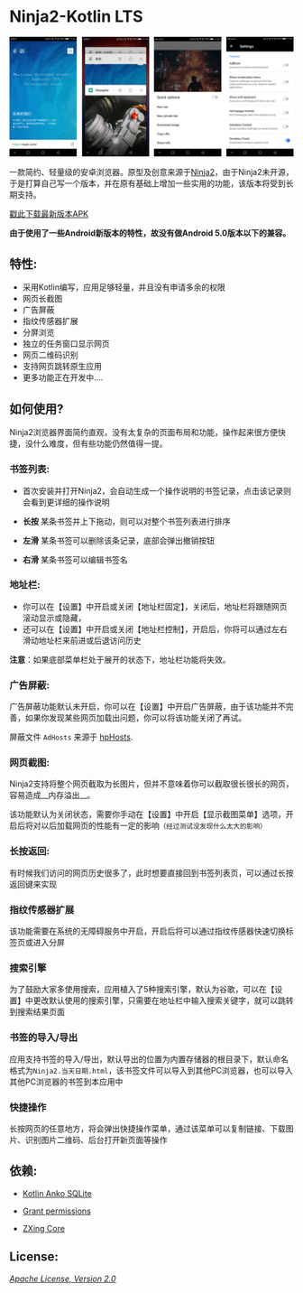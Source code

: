 Ninja2-Kotlin LTS
===

![background.png](/Art/screenshot/background.png "background.png")

一款简约、轻量级的安卓浏览器。原型及创意来源于[Ninja2](https://github.com/mthli/Ninja2 "mthli/Ninja2")，由于Ninja2未开源，于是打算自己写一个版本，并在原有基础上增加一些实用的功能，该版本将受到长期支持。

[戳此下载最新版本APK](https://github.com/zhongzilu/Ninja2-Kotlin/releases/download/v1.0.1/Ninja2-preview.1.0.1.apk "Ninja2-preview.1.0.1.apk")

__由于使用了一些Android新版本的特性，故没有做Android 5.0版本以下的兼容。__

## 特性:

 - 采用Kotlin编写，应用足够轻量，并且没有申请多余的权限
 - 网页长截图
 - 广告屏蔽
 - 指纹传感器扩展
 - 分屏浏览
 - 独立的任务窗口显示网页
 - 网页二维码识别
 - 支持网页跳转原生应用
 - 更多功能正在开发中....

## 如何使用?

Ninja2浏览器界面简约直观，没有太复杂的页面布局和功能，操作起来很方便快捷，没什么难度，但有些功能仍然值得一提。

### 书签列表:

 - 首次安装并打开Ninja2，会自动生成一个操作说明的书签记录，点击该记录则会看到更详细的操作说明

 - __长按__ 某条书签并上下拖动，则可以对整个书签列表进行排序

 - __左滑__ 某条书签可以删除该条记录，底部会弹出撤销按钮
 
 - __右滑__ 某条书签可以编辑书签名

### 地址栏:

 - 你可以在【设置】中开启或关闭【地址栏固定】，关闭后，地址栏将跟随网页滚动显示或隐藏，
 - 还可以在【设置】中开启或关闭【地址栏控制】，开启后，你将可以通过左右滑动地址栏来前进或后退访问历史
 
__注意__：如果底部菜单栏处于展开的状态下，地址栏功能将失效。

### 广告屏蔽:

广告屏蔽功能默认未开启，你可以在【设置】中开启广告屏蔽，由于该功能并不完善，如果你发现某些网页加载出问题，你可以将该功能关闭了再试。

屏蔽文件 `AdHosts` 来源于 [hpHosts](http://hosts-file.net/ad_servers.txt "hpHosts").

### 网页截图:

Ninja2支持将整个网页截取为长图片，但并不意味着你可以截取很长很长的网页，容易造成__内存溢出__。

该功能默认为关闭状态，需要你手动在【设置】中开启【显示截图菜单】选项，开启后将对以后加载网页的性能有一定的影响`（经过测试没发现什么太大的影响）`

### 长按返回:

有时候我们访问的网页历史很多了，此时想要直接回到书签列表页，可以通过长按返回键来实现

### 指纹传感器扩展

该功能需要在系统的无障碍服务中开启，开启后将可以通过指纹传感器快速切换标签页或进入分屏

### 搜索引擎

为了鼓励大家多使用搜索，应用植入了5种搜索引擎，默认为谷歌，可以在【设置】中更改默认使用的搜索引擎，只需要在地址栏中输入搜索关键字，就可以跳转到搜索结果页面

### 书签的导入/导出

应用支持书签的导入/导出，默认导出的位置为内置存储器的根目录下，默认命名格式为`Ninja2.当天日期.html`，该书签文件可以导入到其他PC浏览器，也可以导入其他PC浏览器的书签到本应用中

### 快捷操作

长按网页的任意地方，将会弹出快捷操作菜单，通过该菜单可以复制链接、下载图片、识别图片二维码、后台打开新页面等操作

## 依赖:

 - [Kotlin Anko SQLite](https://github.com/Kotlin/anko "Kotlin Anko SQLite")

 - [Grant permissions](https://github.com/anthonycr/Grant "Grant permissions")

 - [ZXing Core](https://github.com/zxing/zxing "ZXing Core")

## License:

_[Apache License, Version 2.0](https://github.com/zhongzilu/Ninja2-Kotlin/blob/master/LICENSE "Apache License, Version 2.0")_
